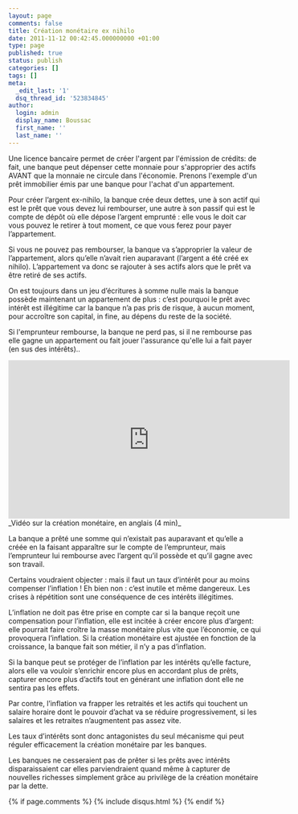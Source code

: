 ```yaml
---
layout: page
comments: false
title: Création monétaire ex nihilo
date: 2011-11-12 00:42:45.000000000 +01:00
type: page
published: true
status: publish
categories: []
tags: []
meta:
  _edit_last: '1'
  dsq_thread_id: '523834845'
author:
  login: admin
  display_name: Boussac
  first_name: ''
  last_name: ''
---
```

Une licence bancaire permet de créer l'argent par l'émission de crédits: de fait, une banque peut dépenser cette monnaie pour s'approprier des actifs AVANT que la monnaie ne circule dans l'économie.
Prenons l'exemple d'un prêt immobilier émis par une banque pour l'achat d'un appartement.

Pour créer l’argent ex-nihilo, la banque crée deux dettes, une à son actif qui est le prêt que vous devez lui rembourser, une autre à son passif qui est le compte de dépôt où elle dépose l’argent emprunté : elle vous le doit car vous pouvez le retirer à tout moment, ce que vous ferez pour payer l’appartement.

Si vous ne pouvez pas rembourser, la banque va s’approprier la valeur de l’appartement, alors qu’elle n’avait rien auparavant (l’argent a été créé ex nihilo). L’appartement va donc se rajouter à ses actifs alors que le prêt va être retiré de ses actifs.

On est toujours dans un jeu d’écritures à somme nulle mais la banque possède maintenant un appartement de plus : c’est pourquoi le prêt avec intérêt est illégitime car la banque n’a pas pris de risque, à aucun moment, pour accroître son capital, in fine, au dépens du reste de la société.

Si l'emprunteur rembourse, la banque ne perd pas, si il ne rembourse pas elle gagne un appartement ou fait jouer l'assurance qu'elle lui a fait payer (en sus des intérêts)..

<iframe width="560" height="315" src="http://www.youtube.com/embed/hx16a72j__8?rel=0" frameborder="0" allowfullscreen></iframe>
_Vidéo sur la création monétaire, en anglais (4 min)_

La banque a prêté une somme qui n’existait pas auparavant et qu’elle a créée en la faisant apparaître sur le compte de l’emprunteur, mais l’emprunteur lui rembourse avec l’argent qu’il possède et qu’il gagne avec son travail.

Certains voudraient objecter : mais il faut un taux d’intérêt pour au moins compenser l’inflation ! Eh bien non : c’est inutile et même dangereux. Les crises à répétition sont une conséquence de ces intérêts illégitimes.

L’inflation ne doit pas être prise en compte car si la banque reçoit une compensation pour l’inflation, elle est incitée à créer encore plus d’argent: elle pourrait faire croître la masse monétaire plus vite que l’économie, ce qui provoquera l’inflation. Si la création monétaire est ajustée en fonction de la croissance, la banque fait son métier, il n’y a pas d’inflation.

Si la banque peut se protéger de l’inflation par les intérêts qu’elle facture, alors elle va vouloir s’enrichir encore plus en accordant plus de prêts, capturer encore plus d’actifs tout en générant une inflation dont elle ne sentira pas les effets.

Par contre, l’inflation va frapper les retraités et les actifs qui touchent un salaire horaire dont le pouvoir d’achat va se réduire progressivement, si les salaires et les retraites n’augmentent pas assez vite.

Les taux d’intérêts sont donc antagonistes du seul mécanisme qui peut réguler efficacement la création monétaire par les banques.

Les banques ne cesseraient pas de prêter si les prêts avec intérêts disparaissaient car elles parviendraient quand même à capturer de nouvelles richesses simplement grâce au privilège de la création monétaire par la dette.

{% if page.comments %}
	{% include disqus.html %}
{% endif %}
